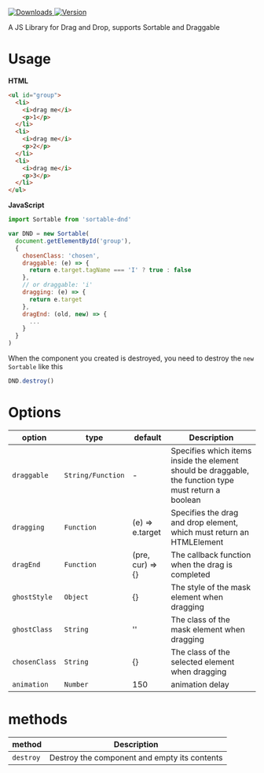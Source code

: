 <p>
  <a href="https://npm-stat.com/charts.html?package=sortable-dnd">
    <img alt="Downloads" src="https://img.shields.io/npm/dm/sortable-dnd.svg">
  </a>
  <a href="https://www.npmjs.com/package/sortable-dnd">
    <img alt="Version" src="https://img.shields.io/npm/v/sortable-dnd.svg"/>
  </a>
</p>



A JS Library for Drag and Drop, supports Sortable and Draggable

# Usage

**HTML**
```html
<ul id="group">
  <li>
    <i>drag me</i>
    <p>1</p>
  </li>
  <li>
    <i>drag me</i>
    <p>2</p>
  </li>
  <li>
    <i>drag me</i>
    <p>3</p>
  </li>
</ul>
```

**JavaScript**
```js
import Sortable from 'sortable-dnd'

var DND = new Sortable(
  document.getElementById('group'),
  {
    chosenClass: 'chosen',
    draggable: (e) => {
      return e.target.tagName === 'I' ? true : false
    },
    // or draggable: 'i'
    dragging: (e) => {
      return e.target
    },
    dragEnd: (old, new) => {
      ...
    }
  }
)
```

When the component you created is destroyed, you need to destroy the `new Sortable` like this

```js
DND.destroy()
```

# Options

| **option** | **type** | **default** | **Description** |
|-------------|--------------|--------------|--------------|
| `draggable` | `String/Function` | - | Specifies which items inside the element should be draggable, the function type must return a boolean |
| `dragging` | `Function` | (e) => e.target | Specifies the drag and drop element, which must return an HTMLElement |
| `dragEnd` | `Function` | (pre, cur) => {} | The callback function when the drag is completed |
| `ghostStyle` | `Object` | {} | The style of the mask element when dragging |
| `ghostClass` | `String` | '' | The class of the mask element when dragging |
| `chosenClass` | `String` | {} | The class of the selected element when dragging |
| `animation` | `Number` | 150 | animation delay |

# methods

| **method** | **Description** |
|-------------|--------------|
| `destroy` | Destroy the component and empty its contents |
